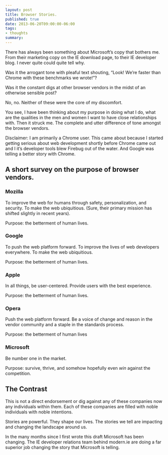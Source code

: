 ```yaml
---
layout: post
title: Browser Stories.
published: true
date: 2013-06-20T09:00:00-06:00
tags:
- thoughts
summary: 
---
```


There has always been something about Microsoft&rsquo;s copy that
bothers me. From their marketing copy on the IE download page, to their
IE developer blog. I never quite could quite tell why.

Was it the arrogant tone with pleaful text shouting, &ldquo;Look!
We&rsquo;re faster than Chrome with these benchmarks we wrote!&rdquo;?

Was it the constant digs at other browser vendors in the midst of
an otherwise sensible post?

No, no. Neither of these were the core of my discomfort.

You see, I have been thinking about my purpose in doing what I do, what are
the qualities in the men and women I want to have close relationships
with. Then it struck me. The complete and utter difference of tone
amongst the browser vendors.

Disclaimer: I am primarily a Chrome user. This came about because I
started getting serious about web development shortly before Chrome came
out and I it&rsquo;s developer tools blew Firebug out of the water. And
Google was telling a better story with Chrome.

## A short survey on the purpose of browser vendors.

### Mozilla

To improve the web for humans through safety, personalization, and
security. To make the web ubiquitious. (Sure, their primary mission
has shifted slightly in recent years).

Purpose: the betterment of human lives.

### Google

To push the web platform forward. To improve the lives of web developers
everywhere. To make the web ubiquitious.

Purpose: the betterment of human lives.

### Apple

In all things, be user-centered. Provide users with the best experience.

Purpose: the betterment of human lives.

### Opera

Push the web platform forward. Be a voice of change and reason in the
vendor community and a staple in the standards process.

Purpose: the betterment of human lives

### Microsoft

Be number one in the market.

Purpose: survive, thrive, and somehow hopefully even *win* against the
competition.

## The Contrast

This is not a direct endorsement or dig against any of these companies
now any individuals within them. Each of these companies are filled with
noble individuals with noble intentions.

Stories are powerful. They shape our lives. The stories we tell are
impacting and changing the landscape around us.

In the many months since I first wrote this draft Microsoft has
been changing. The IE developer relations team behind modern.ie are
doing a far superior job changing the story that Microsoft is telling.


